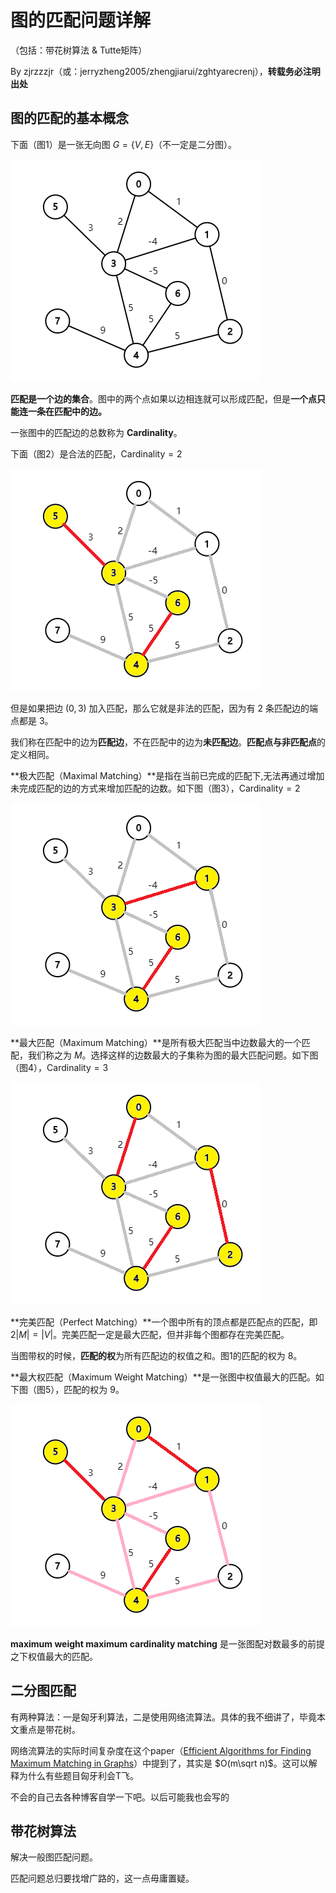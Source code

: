 # 图的匹配问题详解

（包括：带花树算法 & Tutte矩阵）

By zjrzzzjr（或：jerryzheng2005/zhengjiarui/zghtyarecrenj），**转载务必注明出处**

## 图的匹配的基本概念

下面（图1）是一张无向图 $G = \left\{ V, E \right\}$（不一定是二分图）。

<img src="graph1.png" />

**匹配是一个边的集合**。图中的两个点如果以边相连就可以形成匹配，但是**一个点只能连一条在匹配中的边。**

一张图中的匹配边的总数称为 **Cardinality**。

下面（图2）是合法的匹配，$\text{Cardinality}=2$

<img src="graph2.png" />

但是如果把边 $(0,3)$ 加入匹配，那么它就是非法的匹配，因为有 $2$ 条匹配边的端点都是 $3$。

我们称在匹配中的边为**匹配边**，不在匹配中的边为**未匹配边**。**匹配点与非匹配点**的定义相同。

**极大匹配（Maximal Matching）**是指在当前已完成的匹配下,无法再通过增加未完成匹配的边的方式来增加匹配的边数。如下图（图3），$\text{Cardinality}=2$

<img src="graph3.png" />

**最大匹配（Maximum Matching）**是所有极大匹配当中边数最大的一个匹配，我们称之为 $M$。选择这样的边数最大的子集称为图的最大匹配问题。如下图（图4），$\text{Cardinality}=3$

<img src="graph4.png" />

**完美匹配（Perfect Matching）**一个图中所有的顶点都是匹配点的匹配，即 $2|M| = |V|$。完美匹配一定是最大匹配，但并非每个图都存在完美匹配。

当图带权的时候，**匹配的权**为所有匹配边的权值之和。图1的匹配的权为 $8$。

**最大权匹配（Maximum Weight Matching）**是一张图中权值最大的匹配。如下图（图5），匹配的权为 $9$。

<img src="graph5.png" />

**maximum weight maximum cardinality matching** 是一张图配对数最多的前提之下权值最大的匹配。

## 二分图匹配

有两种算法：一是匈牙利算法，二是使用网络流算法。具体的我不细讲了，毕竟本文重点是带花树。

网络流算法的实际时间复杂度在这个paper（[Efficient Algorithms for Finding Maximum Matching in Graphs](https://zjrzzzjr.github.io/blossom%20tree/p23-galil.pdf)）中提到了，其实是 $O(m\sqrt n)$。这可以解释为什么有些题目匈牙利会T飞。

不会的自己去各种博客自学一下吧。以后可能我也会写的

## 带花树算法

解决一般图匹配问题。

匹配问题总归要找增广路的，这一点毋庸置疑。

